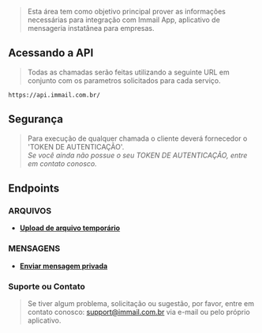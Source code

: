 > Esta área tem como objetivo principal prover as informações necessárias para integração com Immail App, aplicativo de mensageria instatânea para empresas.

## Acessando a API

> Todas as chamadas serão feitas utilizando a seguinte URL em conjunto com os parametros solicitados para cada serviço.

```
https://api.immail.com.br/
```
## Segurança

> Para execução de qualquer chamada o cliente deverá fornecedor o 'TOKEN DE AUTENTICAÇÃO'.<br>
_Se você ainda não possue o seu TOKEN DE AUTENTICAÇÃO, entre em contato conosco._

## Endpoints

### ARQUIVOS

- **[Upload de arquivo temporário](v1/files/upload-temp-file.md)**

### MENSAGENS

- **[Enviar mensagem privada](v1/messages/send-private-message.md)**

### Suporte ou Contato

> Se tiver algum problema, solicitação ou sugestão, por favor, entre em contato conosco: support@immail.com.br via e-mail ou pelo próprio aplicativo.
